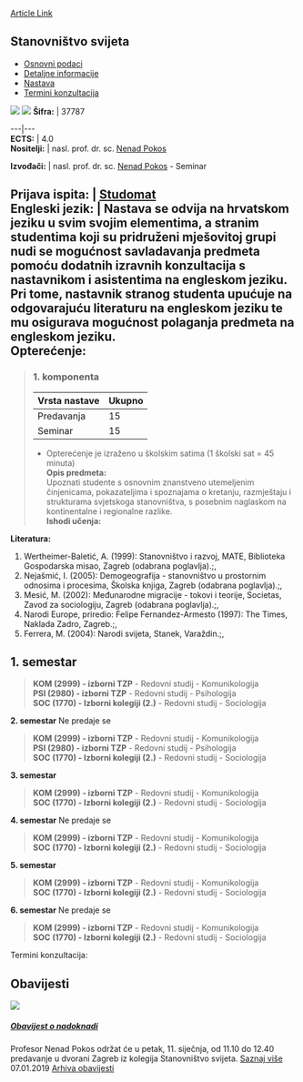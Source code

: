[Article Link](https://www.fhs.hr/predmet/stasvi)

## Stanovništvo svijeta
  * [Osnovni podaci](https://www.fhs.hr/predmet/stasvi#v1id-904877_81918_1_0 "Osnovni podaci")
  * [Detaljne informacije](https://www.fhs.hr/predmet/stasvi#v1id-904877_81918_1_1 "Detaljne informacije")
  * [Nastava](https://www.fhs.hr/predmet/stasvi#v1id-904877_81918_1_2 "Nastava")
  * [Termini konzultacija](https://www.fhs.hr/predmet/stasvi#v1id-904877_81918_1_3 "Termini konzultacija")


[![](https://www.fhs.hr/img/flags/gif/hr.gif)](https://www.fhs.hr/predmet/stasvi) [![](https://www.fhs.hr/img/flags/gif/gb.gif)](https://www.fhs.hr/en/course/worpop)
**Šifra:** |  37787  
  
---|---  
**ECTS:** |  4.0   
**Nositelji:** |  nasl. prof. dr. sc. [Nenad Pokos](https://www.fhs.hr/djelatnik/nenad.pokos)   
  
**Izvođači:** |  nasl. prof. dr. sc. [Nenad Pokos](https://www.fhs.hr/djelatnik/nenad.pokos) - Seminar  
  
**Prijava ispita:** |  [Studomat](http://www.isvu.hr/studomat)  
**Engleski jezik:** |  Nastava se odvija na hrvatskom jeziku u svim svojim elementima, a stranim studentima koji su pridruženi mješovitoj grupi nudi se mogućnost savladavanja predmeta pomoću dodatnih izravnih konzultacija s nastavnikom i asistentima na engleskom jeziku. Pri tome, nastavnik stranog studenta upućuje na odgovarajuću literaturu na engleskom jeziku te mu osigurava mogućnost polaganja predmeta na engleskom jeziku.   
**Opterećenje:**  
---  
> ### 1. komponenta
> | Vrsta nastave | Ukupno  
> ---|---  
> Predavanja | 15  
> Seminar | 15  
> * Opterećenje je izraženo u školskim satima (1 školski sat = 45 minuta)   
**Opis predmeta:**  
> Upoznati studente s osnovnim znanstveno utemeljenim činjenicama, pokazateljima i spoznajama o kretanju, razmještaju i strukturama svjetskoga stanovništva, s posebnim naglaskom na kontinentalne i regionalne razlike.  
**Ishodi učenja:**  

  
**Literatura:**  
  1. Wertheimer-Baletić, A. (1999): Stanovništvo i razvoj, MATE, Biblioteka Gospodarska misao, Zagreb (odabrana poglavlja).;, 
  2. Nejašmić, I. (2005): Demogeografija - stanovništvo u prostornim odnosima i procesima, Školska knjiga, Zagreb (odabrana poglavlja).;, 
  3. Mesić, M. (2002): Međunarodne migracije - tokovi i teorije, Societas, Zavod za sociologiju, Zagreb (odabrana poglavlja).;, 
  4. Narodi Europe, priredio: Felipe Fernandez-Armesto (1997): The Times, Naklada Zadro, Zagreb.;, 
  5. Ferrera, M. (2004): Narodi svijeta, Stanek, Varaždin.;, 

  
**1. semestar**  
---  
> **KOM (2999) - izborni TZP** - Redovni studij - Komunikologija  
>  **PSI (2980) - izborni TZP** - Redovni studij - Psihologija  
>  **SOC (1770) - Izborni kolegiji (2.)** - Redovni studij - Sociologija  
>   
  
**2. semestar** Ne predaje se  
> **KOM (2999) - izborni TZP** - Redovni studij - Komunikologija  
>  **PSI (2980) - izborni TZP** - Redovni studij - Psihologija  
>  **SOC (1770) - Izborni kolegiji (2.)** - Redovni studij - Sociologija  
>   
  
**3. semestar**  
> **KOM (2999) - izborni TZP** - Redovni studij - Komunikologija  
>  **SOC (1770) - Izborni kolegiji (2.)** - Redovni studij - Sociologija  
>   
  
**4. semestar** Ne predaje se  
> **KOM (2999) - izborni TZP** - Redovni studij - Komunikologija  
>  **SOC (1770) - Izborni kolegiji (2.)** - Redovni studij - Sociologija  
>   
  
**5. semestar**  
> **KOM (2999) - izborni TZP** - Redovni studij - Komunikologija  
>  **SOC (1770) - Izborni kolegiji (2.)** - Redovni studij - Sociologija  
>   
  
**6. semestar** Ne predaje se  
> **KOM (2999) - izborni TZP** - Redovni studij - Komunikologija  
>  **SOC (1770) - Izborni kolegiji (2.)** - Redovni studij - Sociologija  
>   
Termini konzultacija: 


## Obavijesti
[ ![](https://www.fhs.hr/_pub/themes_static/hrstud2024/default/img/default_news.jpg) ](https://www.fhs.hr/predmet/stasvi?@=216mz#news_78063)
#####  [Obavijest o nadoknadi](https://www.fhs.hr/predmet/stasvi?@=216mz#news_78063)
Profesor Nenad Pokos održat će u petak, 11. siječnja, od 11.10 do 12.40 predavanje u dvorani Zagreb iz kolegija Stanovništvo svijeta. 
[Saznaj više](https://www.fhs.hr/predmet/stasvi?@=216mz#news_78063)
07.01.2019
[Arhiva obavijesti](https://www.fhs.hr/predmet/stasvi?@=20p9n#news_78063 "Arhiva obavijesti")
